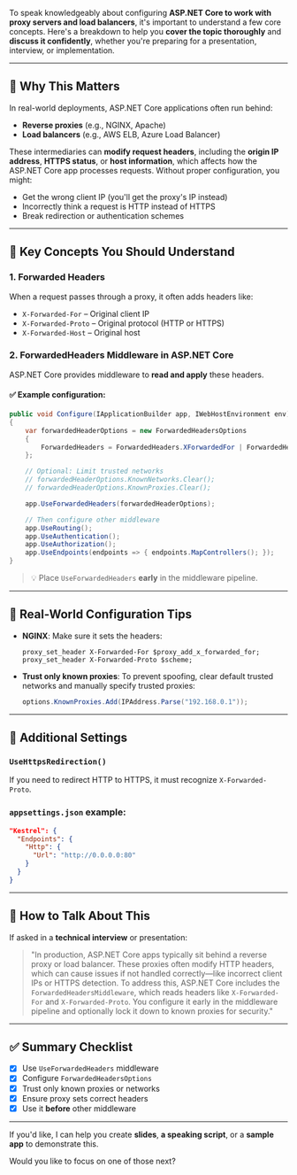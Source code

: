 To speak knowledgeably about configuring **ASP.NET Core to work with proxy servers and load balancers**, it's important to understand a few core concepts. Here's a breakdown to help you **cover the topic thoroughly** and **discuss it confidently**, whether you're preparing for a presentation, interview, or implementation.

---

## 🔹 Why This Matters

In real-world deployments, ASP.NET Core applications often run behind:

* **Reverse proxies** (e.g., NGINX, Apache)
* **Load balancers** (e.g., AWS ELB, Azure Load Balancer)

These intermediaries can **modify request headers**, including the **origin IP address**, **HTTPS status**, or **host information**, which affects how the ASP.NET Core app processes requests. Without proper configuration, you might:

* Get the wrong client IP (you'll get the proxy's IP instead)
* Incorrectly think a request is HTTP instead of HTTPS
* Break redirection or authentication schemes

---

## 🔹 Key Concepts You Should Understand

### 1. **Forwarded Headers**

When a request passes through a proxy, it often adds headers like:

* `X-Forwarded-For` – Original client IP
* `X-Forwarded-Proto` – Original protocol (HTTP or HTTPS)
* `X-Forwarded-Host` – Original host

### 2. **ForwardedHeaders Middleware in ASP.NET Core**

ASP.NET Core provides middleware to **read and apply** these headers.

#### ✅ Example configuration:

```csharp
public void Configure(IApplicationBuilder app, IWebHostEnvironment env)
{
    var forwardedHeaderOptions = new ForwardedHeadersOptions
    {
        ForwardedHeaders = ForwardedHeaders.XForwardedFor | ForwardedHeaders.XForwardedProto
    };

    // Optional: Limit trusted networks
    // forwardedHeaderOptions.KnownNetworks.Clear();
    // forwardedHeaderOptions.KnownProxies.Clear();

    app.UseForwardedHeaders(forwardedHeaderOptions);

    // Then configure other middleware
    app.UseRouting();
    app.UseAuthentication();
    app.UseAuthorization();
    app.UseEndpoints(endpoints => { endpoints.MapControllers(); });
}
```

> 💡 Place `UseForwardedHeaders` **early** in the middleware pipeline.

---

## 🔹 Real-World Configuration Tips

* **NGINX**: Make sure it sets the headers:

  ```nginx
  proxy_set_header X-Forwarded-For $proxy_add_x_forwarded_for;
  proxy_set_header X-Forwarded-Proto $scheme;
  ```
* **Trust only known proxies**: To prevent spoofing, clear default trusted networks and manually specify trusted proxies:

  ```csharp
  options.KnownProxies.Add(IPAddress.Parse("192.168.0.1"));
  ```

---

## 🔹 Additional Settings

### `UseHttpsRedirection()`

If you need to redirect HTTP to HTTPS, it must recognize `X-Forwarded-Proto`.

### `appsettings.json` example:

```json
"Kestrel": {
  "Endpoints": {
    "Http": {
      "Url": "http://0.0.0.0:80"
    }
  }
}
```

---

## 🔹 How to Talk About This

If asked in a **technical interview** or presentation:

> "In production, ASP.NET Core apps typically sit behind a reverse proxy or load balancer. These proxies often modify HTTP headers, which can cause issues if not handled correctly—like incorrect client IPs or HTTPS detection. To address this, ASP.NET Core includes the `ForwardedHeadersMiddleware`, which reads headers like `X-Forwarded-For` and `X-Forwarded-Proto`. You configure it early in the middleware pipeline and optionally lock it down to known proxies for security."

---

## ✅ Summary Checklist

* [x] Use `UseForwardedHeaders` middleware
* [x] Configure `ForwardedHeadersOptions`
* [x] Trust only known proxies or networks
* [x] Ensure proxy sets correct headers
* [x] Use it **before** other middleware

---

If you'd like, I can help you create **slides**, **a speaking script**, or a **sample app** to demonstrate this.

Would you like to focus on one of those next?
